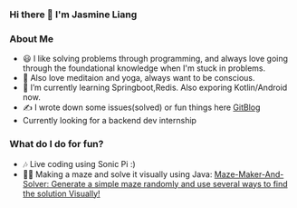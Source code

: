 ### Hi there 👋 I'm Jasmine Liang
### About Me
- 😃 I like solving problems through programming, and always love going through the foundational knowledge when I'm stuck in problems.   
- 🧘 Also love meditaion and yoga, always want to be conscious.
- 🌱 I’m currently learning Springboot,Redis. Also exporing Kotlin/Android now.
- ✍️ I wrote down some issues(solved) or fun things here [GitBlog](https://github.com/Jasmine-liang/gitblog)
- Currently looking for a backend dev internship
### What do I do for fun?
- 🎶 Live coding using Sonic Pi :)
- 👩‍💻 Making a maze and solve it visually using Java: [Maze-Maker-And-Solver: Generate a simple maze randomly and use several ways to find the solution Visually!](https://github.com/Jasmine-liang/Maze-Maker-And-Solver)
